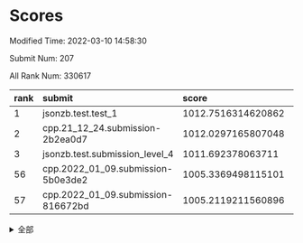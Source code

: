 # Scores

Modified Time: 2022-03-10 14:58:30

Submit Num: 207

All Rank Num: 330617

| rank |               submit               |       score        |       sigma        | pk_num |
| :--- | :--------------------------------- | :----------------- | :----------------- | :----- |
| 1    | jsonzb.test.test_1                 | 1012.7516314620862 | 0.7904617314989985 | 6386   |
| 2    | cpp.21_12_24.submission-2b2ea0d7   | 1012.0297165807048 | 0.7867622231707735 | 6386   |
| 3    | jsonzb.test.submission_level_4     | 1011.692378063711  | 0.7861794533766947 | 6389   |
| 56   | cpp.2022_01_09.submission-5b0e3de2 | 1005.3369498115101 | 0.7126766707320807 | 6388   |
| 57   | cpp.2022_01_09.submission-816672bd | 1005.2119211560896 | 0.7140221673815591 | 6391   |


<details>
<summary>全部</summary>

| rank |                 submit                 |       score        |       sigma        | pk_num |
| :--- | :------------------------------------- | :----------------- | :----------------- | :----- |
| 1    | jsonzb.test.test_1                     | 1012.7516314620862 | 0.7904617314989985 | 6386   |
| 2    | cpp.21_12_24.submission-2b2ea0d7       | 1012.0297165807048 | 0.7867622231707735 | 6386   |
| 3    | jsonzb.test.submission_level_4         | 1011.692378063711  | 0.7861794533766947 | 6389   |
| 4    | gobigger.level_3.submission_level_3_46 | 1011.5958107382727 | 0.7559676513530958 | 6392   |
| 5    | gobigger.level_3.submission_level_3_25 | 1011.444073451175  | 0.7777736242396972 | 6387   |
| 6    | gobigger.level_3.submission_level_3_43 | 1011.3311337106104 | 0.7632557577898982 | 6393   |
| 7    | gobigger.level_3.submission_level_3_1  | 1011.1503376748838 | 0.7702743905277467 | 6379   |
| 8    | gobigger.level_3.submission_level_3_49 | 1011.0783627329795 | 0.7641844090211473 | 6385   |
| 9    | gobigger.level_3.submission_level_3_48 | 1010.9902367844775 | 0.7627915974117472 | 6386   |
| 10   | gobigger.level_3.submission_level_3_17 | 1010.8476671572    | 0.7757996445194266 | 6388   |
| 11   | gobigger.level_3.submission_level_3_2  | 1010.7446531485518 | 0.7673828300324902 | 6387   |
| 12   | gobigger.level_3.submission_level_3_8  | 1010.6911439395661 | 0.7607716223082922 | 6395   |
| 13   | gobigger.level_3.submission_level_3_5  | 1010.5935376534361 | 0.7690438613070472 | 6390   |
| 14   | gobigger.level_3.submission_level_3_38 | 1010.592780062467  | 0.7532696547711043 | 6390   |
| 15   | gobigger.level_3.submission_level_3_45 | 1010.5835297621192 | 0.7758797546606152 | 6391   |
| 16   | gobigger.level_3.submission_level_3_14 | 1010.5666798655744 | 0.7555639652009467 | 6382   |
| 17   | gobigger.level_3.submission_level_3_21 | 1010.469699603404  | 0.7646537163180397 | 6387   |
| 18   | gobigger.level_3.submission_level_3_29 | 1010.4459860594652 | 0.7592491873331162 | 6385   |
| 19   | gobigger.level_3.submission_level_3_9  | 1010.3638865983983 | 0.7422226315230553 | 6391   |
| 20   | gobigger.level_3.submission_level_3_23 | 1010.2350350655759 | 0.7617421381791857 | 6390   |
| 21   | gobigger.level_3.submission_level_3_41 | 1010.2105188196535 | 0.7458626683003226 | 6388   |
| 22   | gobigger.level_3.submission_level_3_26 | 1010.1758723433228 | 0.7608637151102191 | 6382   |
| 23   | gobigger.level_3.submission_level_3_16 | 1010.161818235243  | 0.7295171506029097 | 6387   |
| 24   | gobigger.level_3.submission_level_3_12 | 1010.1420720323158 | 0.7505165902515327 | 6389   |
| 25   | gobigger.level_3.submission_level_3_28 | 1010.1289130857565 | 0.7519267597183883 | 6390   |
| 26   | gobigger.level_3.submission_level_3_0  | 1010.0452103240048 | 0.7544692384396342 | 6392   |
| 27   | gobigger.level_3.submission_level_3_6  | 1009.9144610005166 | 0.7461682418113182 | 6392   |
| 28   | gobigger.level_3.submission_level_3_27 | 1009.8599300167431 | 0.7475482206237913 | 6390   |
| 29   | gobigger.level_3.submission_level_3_44 | 1009.8527687527446 | 0.7627910176438814 | 6386   |
| 30   | gobigger.level_3.submission_level_3_22 | 1009.8412981214376 | 0.7512649636270249 | 6384   |
| 31   | gobigger.level_3.submission_level_3_39 | 1009.8180853617458 | 0.7266407082847077 | 6392   |
| 32   | gobigger.level_3.submission_level_3_15 | 1009.8085507397412 | 0.7630035488499703 | 6388   |
| 33   | gobigger.level_3.submission_level_3_32 | 1009.8042744312992 | 0.7453779817698268 | 6389   |
| 34   | gobigger.level_3.submission_level_3_42 | 1009.7124343547778 | 0.7571503471000586 | 6389   |
| 35   | gobigger.level_3.submission_level_3_31 | 1009.5771559279622 | 0.7579125215868739 | 6388   |
| 36   | gobigger.level_3.submission_level_3_37 | 1009.513707893376  | 0.7753716789830509 | 6395   |
| 37   | gobigger.level_3.submission_level_3_13 | 1009.4188778087655 | 0.7500317757729604 | 6388   |
| 38   | gobigger.level_3.submission_level_3_30 | 1009.3790264645393 | 0.7446985511695193 | 6386   |
| 39   | gobigger.level_3.submission_level_3_10 | 1009.2845951258234 | 0.7395589699243436 | 6383   |
| 40   | gobigger.level_3.submission_level_3_18 | 1009.1904339380717 | 0.7470918411606585 | 6389   |
| 41   | gobigger.level_3.submission_level_3_19 | 1009.1560787560686 | 0.7579985596562614 | 6388   |
| 42   | gobigger.level_3.submission_level_3_11 | 1009.1199270613846 | 0.7590238094770124 | 6390   |
| 43   | gobigger.level_3.submission_level_3_7  | 1009.090049370061  | 0.7498287236370902 | 6388   |
| 44   | gobigger.level_3.submission_level_3_24 | 1009.030534054296  | 0.7233850216812069 | 6389   |
| 45   | gobigger.level_3.submission_level_3_34 | 1009.0124874837369 | 0.7300692222197335 | 6389   |
| 46   | gobigger.level_3.submission_level_3_20 | 1009.0122323869291 | 0.7522594292275195 | 6388   |
| 47   | gobigger.level_3.submission_level_3_36 | 1008.8529893777833 | 0.761063328752657  | 6389   |
| 48   | gobigger.level_3.submission_level_3_40 | 1008.8246659818045 | 0.7723685920587502 | 6386   |
| 49   | gobigger.level_3.submission_level_3_4  | 1008.7652097302641 | 0.7567318739428563 | 6392   |
| 50   | gobigger.level_3.submission_level_3_35 | 1008.7084939197796 | 0.7391530859598343 | 6388   |
| 51   | gobigger.level_3.submission_level_3_33 | 1008.644403034436  | 0.7409273348518645 | 6392   |
| 52   | gobigger.level_3.submission_level_3_47 | 1008.54523175551   | 0.7496059465731222 | 6393   |
| 53   | gobigger.level_3.submission_level_3_3  | 1008.4079119785288 | 0.7413513568090554 | 6388   |
| 54   | gobigger.level_1.submission_level_1_26 | 1005.6486649353736 | 0.7397997179660505 | 6388   |
| 55   | gobigger.level_1.submission_level_1_39 | 1005.3661648916885 | 0.7191676465737122 | 6386   |
| 56   | cpp.2022_01_09.submission-5b0e3de2     | 1005.3369498115101 | 0.7126766707320807 | 6388   |
| 57   | cpp.2022_01_09.submission-816672bd     | 1005.2119211560896 | 0.7140221673815591 | 6391   |
| 58   | gobigger.level_1.submission_level_1_49 | 1005.1057284581068 | 0.7076537349800256 | 6391   |
| 59   | gobigger.level_1.submission_level_1_6  | 1005.0469002451057 | 0.7144619894098336 | 6393   |
| 60   | gobigger.level_1.submission_level_1_19 | 1004.7257123725694 | 0.7272897012790603 | 6391   |
| 61   | gobigger.level_1.submission_level_1_14 | 1004.5528632414942 | 0.7240863160667065 | 6390   |
| 62   | gobigger.level_1.submission_level_1_2  | 1004.5261399304387 | 0.7218949977114953 | 6393   |
| 63   | gobigger.level_1.submission_level_1_4  | 1004.4606587177556 | 0.71876218719982   | 6390   |
| 64   | gobigger.level_1.submission_level_1_30 | 1004.2800680776419 | 0.7188015234635189 | 6388   |
| 65   | gobigger.level_1.submission_level_1_37 | 1004.2390598076512 | 0.7319233181809026 | 6386   |
| 66   | gobigger.level_1.submission_level_1_29 | 1004.1946817670167 | 0.7221484862850024 | 6390   |
| 67   | gobigger.level_1.submission_level_1_12 | 1004.1393952430642 | 0.7143574629266626 | 6392   |
| 68   | gobigger.level_1.submission_level_1_18 | 1004.1302665112943 | 0.704381530678362  | 6388   |
| 69   | gobigger.level_1.submission_level_1_9  | 1003.9663646403404 | 0.7157841356017084 | 6389   |
| 70   | gobigger.level_1.submission_level_1_35 | 1003.9164302447048 | 0.714542687713855  | 6389   |
| 71   | gobigger.level_1.submission_level_1_17 | 1003.9153683160408 | 0.7125948040059928 | 6387   |
| 72   | gobigger.level_1.submission_level_1_31 | 1003.8720444362901 | 0.7251064114150434 | 6389   |
| 73   | gobigger.level_1.submission_level_1_42 | 1003.7626751376694 | 0.713141183083777  | 6390   |
| 74   | gobigger.level_1.submission_level_1_41 | 1003.7164582670964 | 0.7114702893891702 | 6388   |
| 75   | gobigger.level_1.submission_level_1_16 | 1003.6922802709016 | 0.7142287291755243 | 6387   |
| 76   | gobigger.level_1.submission_level_1_28 | 1003.6704029070348 | 0.7071328733902718 | 6390   |
| 77   | gobigger.level_1.submission_level_1_32 | 1003.6554394915688 | 0.721158138536947  | 6389   |
| 78   | gobigger.level_1.submission_level_1_5  | 1003.6365876254306 | 0.7134242548417123 | 6391   |
| 79   | gobigger.level_1.submission_level_1_44 | 1003.5815581154359 | 0.7195049293440792 | 6391   |
| 80   | gobigger.level_1.submission_level_1_3  | 1003.5457757263437 | 0.7163688287835848 | 6389   |
| 81   | gobigger.level_1.submission_level_1_15 | 1003.4782794374817 | 0.709809390468562  | 6392   |
| 82   | gobigger.level_1.submission_level_1_20 | 1003.3548816188226 | 0.7080244604140393 | 6386   |
| 83   | gobigger.level_1.submission_level_1_13 | 1003.2907065216249 | 0.7129106669884486 | 6392   |
| 84   | gobigger.level_1.submission_level_1_48 | 1003.2492080897513 | 0.7103243437866684 | 6394   |
| 85   | gobigger.level_1.submission_level_1_43 | 1003.2434415230495 | 0.7023699161671195 | 6390   |
| 86   | gobigger.level_1.submission_level_1_38 | 1003.2248640483904 | 0.7210478721927422 | 6387   |
| 87   | gobigger.level_1.submission_level_1_25 | 1003.2160896241729 | 0.7184169250946416 | 6392   |
| 88   | gobigger.level_1.submission_level_1_36 | 1003.1592697217657 | 0.7113632300848645 | 6385   |
| 89   | gobigger.level_1.submission_level_1_11 | 1003.1260199121987 | 0.7098811507019391 | 6394   |
| 90   | gobigger.level_1.submission_level_1_27 | 1003.0305875714876 | 0.7311182097443472 | 6387   |
| 91   | gobigger.level_1.submission_level_1_33 | 1002.9837233207325 | 0.709978640201689  | 6387   |
| 92   | gobigger.level_1.submission_level_1_23 | 1002.955851429103  | 0.7147935592572896 | 6388   |
| 93   | gobigger.level_1.submission_level_1_8  | 1002.9313920398251 | 0.7114396242115462 | 6387   |
| 94   | gobigger.level_1.submission_level_1_45 | 1002.8816170320844 | 0.7115241508923867 | 6390   |
| 95   | gobigger.level_1.submission_level_1_46 | 1002.6588856408323 | 0.7319656570709364 | 6386   |
| 96   | gobigger.level_1.submission_level_1_7  | 1002.639397645749  | 0.7085952936040187 | 6390   |
| 97   | gobigger.level_1.submission_level_1_47 | 1002.5876608319336 | 0.7098967031932292 | 6388   |
| 98   | gobigger.level_1.submission_level_1_1  | 1002.5783561608429 | 0.7113960802965804 | 6387   |
| 99   | gobigger.level_1.submission_level_1_10 | 1002.5768902261801 | 0.7169756793580893 | 6388   |
| 100  | gobigger.level_1.submission_level_1_34 | 1002.4295689195808 | 0.7114606212898091 | 6390   |
| 101  | gobigger.level_1.submission_level_1_21 | 1002.3296106755892 | 0.7151722252731774 | 6387   |
| 102  | gobigger.level_1.submission_level_1_24 | 1002.2299277467396 | 0.7180474860645233 | 6389   |
| 103  | gobigger.level_1.submission_level_1_22 | 1002.211916337126  | 0.7177985593071615 | 6391   |
| 104  | gobigger.level_1.submission_level_1_40 | 1001.7453358770056 | 0.7104285944696022 | 6390   |
| 105  | gobigger.level_1.submission_level_1_0  | 1001.6855502774072 | 0.7133442911636004 | 6391   |
| 106  | gobigger.random.submission_random_22   | 997.4765371288387  | 0.7061925208936959 | 6390   |
| 107  | gobigger.random.submission_random_32   | 997.3567471866005  | 0.7097915081644742 | 6384   |
| 108  | gobigger.random.submission_random_31   | 996.9217576530207  | 0.703185154139393  | 6393   |
| 109  | gobigger.random.submission_random_15   | 996.8163583453551  | 0.7142684260378772 | 6388   |
| 110  | gobigger.random.submission_random_38   | 996.7405223947735  | 0.7233441542233924 | 6387   |
| 111  | gobigger.random.submission_random_43   | 996.7290304724963  | 0.7060789684706319 | 6389   |
| 112  | gobigger.random.submission_random_9    | 996.7095910893075  | 0.7097043335431183 | 6386   |
| 113  | gobigger.random.submission_random_47   | 996.660309016756   | 0.7017907997474837 | 6387   |
| 114  | gobigger.random.submission_random_49   | 996.6427844902829  | 0.7049995260644205 | 6391   |
| 115  | gobigger.random.submission_random_46   | 996.6377767894236  | 0.7215048799222553 | 6390   |
| 116  | gobigger.random.submission_random_5    | 996.5856205238889  | 0.7105863919915838 | 6388   |
| 117  | gobigger.random.submission_random_25   | 996.5715723704931  | 0.7056827614666085 | 6387   |
| 118  | gobigger.random.submission_random_11   | 996.4558374426895  | 0.7020355436983429 | 6386   |
| 119  | gobigger.random.submission_random_13   | 996.4551725143554  | 0.7088057608752053 | 6387   |
| 120  | gobigger.random.submission_random_7    | 996.3340247149279  | 0.7155064242958301 | 6387   |
| 121  | gobigger.random.submission_random_33   | 996.3140358916304  | 0.7011936238685985 | 6386   |
| 122  | gobigger.random.submission_random_0    | 996.2748656394241  | 0.7004434605036194 | 6393   |
| 123  | gobigger.random.submission_random_26   | 996.2717993785931  | 0.703887869859142  | 6387   |
| 124  | gobigger.random.submission_random_30   | 996.2560072089423  | 0.7343186105731012 | 6390   |
| 125  | gobigger.random.submission_random_16   | 996.254024348306   | 0.7106760803020252 | 6390   |
| 126  | gobigger.random.submission_random_45   | 996.1640483792172  | 0.6972099375625819 | 6387   |
| 127  | gobigger.random.submission_random_27   | 996.1055360444076  | 0.7182644838284001 | 6390   |
| 128  | gobigger.random.submission_random_2    | 996.0821760470488  | 0.696561214530573  | 6388   |
| 129  | gobigger.random.submission_random_37   | 995.9560907178369  | 0.7005976762178011 | 6388   |
| 130  | gobigger.random.submission_random_20   | 995.9511075728193  | 0.7207124582794352 | 6387   |
| 131  | gobigger.random.submission_random_4    | 995.9333380899975  | 0.7083231152191749 | 6389   |
| 132  | gobigger.random.submission_random_44   | 995.9269839748218  | 0.7217303140490274 | 6391   |
| 133  | gobigger.random.submission_random_1    | 995.8728197690094  | 0.7131214927062621 | 6388   |
| 134  | gobigger.random.submission_random_17   | 995.8540937684835  | 0.719254083360457  | 6390   |
| 135  | gobigger.random.submission_random_12   | 995.8316104927617  | 0.7186699938899187 | 6389   |
| 136  | gobigger.random.submission_random_48   | 995.8310739844053  | 0.7064410536800453 | 6390   |
| 137  | gobigger.random.submission_random_41   | 995.7951158000939  | 0.7105769624322917 | 6390   |
| 138  | gobigger.random.submission_random_24   | 995.7892324277819  | 0.7163647642872836 | 6391   |
| 139  | gobigger.random.submission_random_6    | 995.7569245323734  | 0.6978007100502958 | 6389   |
| 140  | gobigger.random.submission_random_3    | 995.6834708661368  | 0.7127889275022381 | 6392   |
| 141  | gobigger.random.submission_random_14   | 995.6756697603716  | 0.7274114343353569 | 6385   |
| 142  | gobigger.random.submission_random_40   | 995.6654703500542  | 0.7167487761628146 | 6391   |
| 143  | gobigger.random.submission_random_23   | 995.6140583055651  | 0.7150020958703249 | 6390   |
| 144  | gobigger.random.submission_random_36   | 995.5906970789069  | 0.7090367694846412 | 6387   |
| 145  | gobigger.random.submission_random_29   | 995.5782587687913  | 0.7139273913066158 | 6386   |
| 146  | gobigger.random.submission_random_42   | 995.5350001912611  | 0.7114678756573811 | 6395   |
| 147  | gobigger.random.submission_random_18   | 995.491256517475   | 0.7087070089581275 | 6390   |
| 148  | gobigger.random.submission_random_19   | 995.394317612548   | 0.7128088850497388 | 6385   |
| 149  | gobigger.random.submission_random_8    | 995.3401913169599  | 0.7070154413196066 | 6385   |
| 150  | gobigger.random.submission_random_21   | 995.1485401242256  | 0.7250851099039305 | 6388   |
| 151  | gobigger.random.submission_random_39   | 995.0776507721736  | 0.7081100379186096 | 6384   |
| 152  | gobigger.random.submission_random_35   | 995.0066377034777  | 0.7201655506821963 | 6396   |
| 153  | gobigger.random.submission_random_34   | 994.6696400790174  | 0.7309888563932925 | 6393   |
| 154  | gobigger.level_2.submission_level_2_7  | 994.4102880264957  | 0.7253664830080753 | 6384   |
| 155  | gobigger.random.submission_random_10   | 994.0088126122092  | 0.7120242997330705 | 6393   |
| 156  | gobigger.level_2.submission_level_2_41 | 993.7785159014386  | 0.7276321239809385 | 6387   |
| 157  | gobigger.level_2.submission_level_2_2  | 993.7469056058981  | 0.7344687296068422 | 6391   |
| 158  | gobigger.random.submission_random_28   | 993.684394208223   | 0.7298573607249518 | 6396   |
| 159  | gobigger.level_2.submission_level_2_8  | 993.1360400168769  | 0.7314983385998189 | 6392   |
| 160  | gobigger.level_2.submission_level_2_32 | 992.9702904859676  | 0.7324190688603779 | 6390   |
| 161  | gobigger.level_2.submission_level_2_18 | 992.9701090429194  | 0.7426301624407666 | 6389   |
| 162  | gobigger.level_2.submission_level_2_22 | 992.9677063897229  | 0.7518970199903646 | 6387   |
| 163  | gobigger.level_2.submission_level_2_16 | 992.9304836465627  | 0.7375462064186389 | 6384   |
| 164  | gobigger.level_2.submission_level_2_5  | 992.8922590692978  | 0.7522555554077096 | 6390   |
| 165  | gobigger.level_2.submission_level_2_30 | 992.784172211681   | 0.7451533743296388 | 6391   |
| 166  | gobigger.level_2.submission_level_2_48 | 992.7678455751809  | 0.7433277706682896 | 6385   |
| 167  | gobigger.level_2.submission_level_2_33 | 992.7627172565641  | 0.7353165859667872 | 6385   |
| 168  | gobigger.level_2.submission_level_2_49 | 992.649399010275   | 0.7367359030451981 | 6390   |
| 169  | gobigger.level_2.submission_level_2_27 | 992.5723057303157  | 0.7329390623682469 | 6388   |
| 170  | gobigger.level_2.submission_level_2_1  | 992.5555283540075  | 0.7382968331637317 | 6389   |
| 171  | gobigger.level_2.submission_level_2_9  | 992.5366063723477  | 0.7438303191478042 | 6391   |
| 172  | gobigger.level_2.submission_level_2_44 | 992.5062454440796  | 0.7356528544827511 | 6386   |
| 173  | gobigger.level_2.submission_level_2_11 | 992.4803711754685  | 0.7552978665019014 | 6382   |
| 174  | gobigger.level_2.submission_level_2_12 | 992.4089326335626  | 0.7316782763174062 | 6382   |
| 175  | gobigger.level_2.submission_level_2_45 | 992.3663042883331  | 0.7489636774279067 | 6388   |
| 176  | gobigger.level_2.submission_level_2_10 | 992.2891780605274  | 0.740014944402493  | 6386   |
| 177  | gobigger.level_2.submission_level_2_20 | 992.2032470294672  | 0.7750369843639701 | 6388   |
| 178  | gobigger.level_2.submission_level_2_4  | 992.197760908776   | 0.7317658182188017 | 6390   |
| 179  | gobigger.level_2.submission_level_2_36 | 992.1580938768458  | 0.7576699508409229 | 6390   |
| 180  | gobigger.level_2.submission_level_2_25 | 992.1155009383853  | 0.742318639088846  | 6386   |
| 181  | gobigger.level_2.submission_level_2_3  | 992.1012188043939  | 0.7385874208878435 | 6390   |
| 182  | gobigger.level_2.submission_level_2_34 | 992.0886791866319  | 0.7317202120294112 | 6386   |
| 183  | gobigger.level_2.submission_level_2_24 | 991.9648158944857  | 0.7392311189685287 | 6395   |
| 184  | gobigger.level_2.submission_level_2_31 | 991.7017134889918  | 0.7482121532426522 | 6387   |
| 185  | gobigger.level_2.submission_level_2_46 | 991.6752841624132  | 0.7431721680846413 | 6387   |
| 186  | gobigger.level_2.submission_level_2_39 | 991.6633224032757  | 0.7530318025953245 | 6392   |
| 187  | gobigger.level_2.submission_level_2_47 | 991.5947268285767  | 0.761263846415029  | 6389   |
| 188  | gobigger.level_2.submission_level_2_40 | 991.5725750461763  | 0.7425294138118287 | 6389   |
| 189  | gobigger.level_2.submission_level_2_23 | 991.4665242851161  | 0.7397674044192191 | 6388   |
| 190  | gobigger.level_2.submission_level_2_38 | 991.4606831196807  | 0.7506091906417601 | 6395   |
| 191  | gobigger.level_2.submission_level_2_29 | 991.3415734527052  | 0.7646193881553486 | 6391   |
| 192  | gobigger.level_2.submission_level_2_21 | 991.2783429201083  | 0.7783764260978326 | 6390   |
| 193  | gobigger.level_2.submission_level_2_14 | 991.2489733843298  | 0.7415117050148952 | 6388   |
| 194  | gobigger.level_2.submission_level_2_15 | 991.1701041024131  | 0.7587704299181387 | 6389   |
| 195  | gobigger.level_2.submission_level_2_28 | 991.1134339714872  | 0.7729997470090578 | 6390   |
| 196  | gobigger.level_2.submission_level_2_37 | 991.0763020634955  | 0.7584373858106728 | 6388   |
| 197  | gobigger.level_2.submission_level_2_6  | 990.9794446258907  | 0.7609906447910856 | 6387   |
| 198  | gobigger.level_2.submission_level_2_43 | 990.924153166967   | 0.7783828739572822 | 6384   |
| 199  | gobigger.level_2.submission_level_2_0  | 990.923813676286   | 0.771611857446172  | 6386   |
| 200  | gobigger.level_2.submission_level_2_19 | 990.9012410318354  | 0.7644162214818684 | 6385   |
| 201  | gobigger.level_2.submission_level_2_17 | 990.5941483413304  | 0.7747504835183863 | 6389   |
| 202  | gobigger.level_2.submission_level_2_35 | 990.4409461392435  | 0.7503122208069267 | 6392   |
| 203  | gobigger.level_2.submission_level_2_13 | 990.3134159545774  | 0.7723546526372221 | 6386   |
| 204  | gobigger.level_2.submission_level_2_42 | 990.3076316776173  | 0.7833518743544994 | 6389   |
| 205  | gobigger.level_2.submission_level_2_26 | 990.2486283352723  | 0.77455594878444   | 6389   |
| 206  | gobigger.none.submission_none_0        | 977.4185467544258  | 1.2852723011078935 | 6389   |
| 207  | gobigger.none.submission_none_1        | 977.0602718325763  | 1.3596668155291172 | 6393   |

</details>